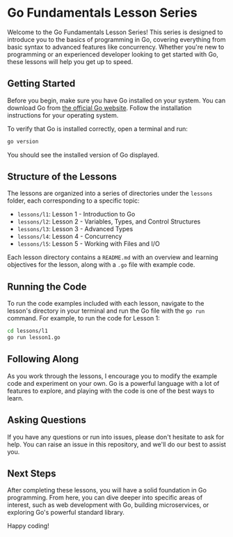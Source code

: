 # Go Fundamentals Lesson Series

Welcome to the Go Fundamentals Lesson Series! This series is designed to introduce you to the basics of programming in Go, covering everything from basic syntax to advanced features like concurrency. Whether you're new to programming or an experienced developer looking to get started with Go, these lessons will help you get up to speed.

## Getting Started

Before you begin, make sure you have Go installed on your system. You can download Go from [the official Go website](https://golang.org/dl/). Follow the installation instructions for your operating system.

To verify that Go is installed correctly, open a terminal and run:

```bash
go version
```

You should see the installed version of Go displayed.

## Structure of the Lessons

The lessons are organized into a series of directories under the `lessons` folder, each corresponding to a specific topic:

- `lessons/l1`: Lesson 1 - Introduction to Go
- `lessons/l2`: Lesson 2 - Variables, Types, and Control Structures
- `lessons/l3`: Lesson 3 - Advanced Types
- `lessons/l4`: Lesson 4 - Concurrency
- `lessons/l5`: Lesson 5 - Working with Files and I/O

Each lesson directory contains a `README.md` with an overview and learning objectives for the lesson, along with a `.go` file with example code.

## Running the Code

To run the code examples included with each lesson, navigate to the lesson's directory in your terminal and run the Go file with the `go run` command. For example, to run the code for Lesson 1:

```bash
cd lessons/l1
go run lesson1.go
```

## Following Along

As you work through the lessons, I encourage you to modify the example code and experiment on your own. Go is a powerful language with a lot of features to explore, and playing with the code is one of the best ways to learn.

## Asking Questions

If you have any questions or run into issues, please don't hesitate to ask for help. You can raise an issue in this repository, and we'll do our best to assist you.

## Next Steps

After completing these lessons, you will have a solid foundation in Go programming. From here, you can dive deeper into specific areas of interest, such as web development with Go, building microservices, or exploring Go's powerful standard library.

Happy coding!
